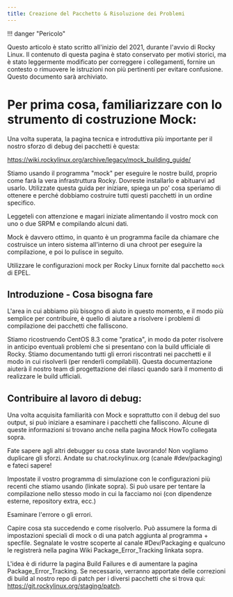 ```yaml
---
title: Creazione del Pacchetto & Risoluzione dei Problemi
---
```


!!! danger "Pericolo"

Questo articolo è stato scritto all'inizio del 2021, durante l'avvio di Rocky Linux. Il contenuto di questa pagina è stato conservato per motivi storici, ma è stato leggermente modificato per correggere i collegamenti, fornire un contesto o rimuovere le istruzioni non più pertinenti per evitare confusione. Questo documento sarà archiviato.

# Per prima cosa, familiarizzare con lo strumento di costruzione Mock:

Una volta superata, la pagina tecnica e introduttiva più importante per il nostro sforzo di debug dei pacchetti è questa:

https://wiki.rockylinux.org/archive/legacy/mock_building_guide/

Stiamo usando il programma "mock" per eseguire le nostre build, proprio come farà la vera infrastruttura Rocky. Dovreste installarlo e abituarvi ad usarlo. Utilizzate questa guida per iniziare, spiega un po' cosa speriamo di ottenere e perché dobbiamo costruire tutti questi pacchetti in un ordine specifico.

Leggeteli con attenzione e magari iniziate alimentando il vostro mock con uno o due SRPM e compilando alcuni dati.

Mock è davvero ottimo, in quanto è un programma facile da chiamare che costruisce un intero sistema all'interno di una chroot per eseguire la compilazione, e poi lo pulisce in seguito.

Utilizzare le configurazioni mock per Rocky Linux fornite dal pacchetto `mock` di EPEL.


## Introduzione - Cosa bisogna fare

L'area in cui abbiamo più bisogno di aiuto in questo momento, e il modo più semplice per contribuire, è quello di aiutare a risolvere i problemi di compilazione dei pacchetti che falliscono.

Stiamo ricostruendo CentOS 8.3 come "pratica", in modo da poter risolvere in anticipo eventuali problemi che si presentano con la build ufficiale di Rocky. Stiamo documentando tutti gli errori riscontrati nei pacchetti e il modo in cui risolverli (per renderli compilabili). Questa documentazione aiuterà il nostro team di progettazione dei rilasci quando sarà il momento di realizzare le build ufficiali.

## Contribuire al lavoro di debug:

Una volta acquisita familiarità con Mock e soprattutto con il debug del suo output, si può iniziare a esaminare i pacchetti che falliscono. Alcune di queste informazioni si trovano anche nella pagina Mock HowTo collegata sopra.

Fate sapere agli altri debugger su cosa state lavorando! Non vogliamo duplicare gli sforzi. Andate su chat.rockylinux.org (canale #dev/packaging) e fateci sapere!

Impostate il vostro programma di simulazione con le configurazioni più recenti che stiamo usando (linkate sopra). Si può usare per tentare la compilazione nello stesso modo in cui la facciamo noi (con dipendenze esterne, repository extra, ecc.)

Esaminare l'errore o gli errori.

Capire cosa sta succedendo e come risolverlo. Può assumere la forma di impostazioni speciali di mock o di una patch aggiunta al programma + specfile. Segnalate le vostre scoperte al canale #Dev/Packaging e qualcuno le registrerà nella pagina Wiki Package_Error_Tracking linkata sopra.

L'idea è di ridurre la pagina Build Failures e di aumentare la pagina Package_Error_Tracking. Se necessario, verranno apportate delle correzioni di build al nostro repo di patch per i diversi pacchetti che si trova qui: https://git.rockylinux.org/staging/patch.
